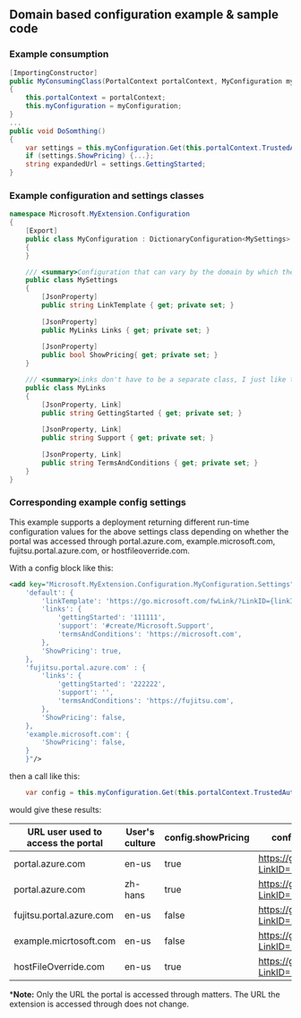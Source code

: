 
<tags ms.service="portalfx"
      ms.workload="portalfx"
      ms.tgt_pltfrm="portalfx"
      ms.devlang="portalfx"
      ms.topic="get-started-article"
      ms.date="05/02/2016"
      ms.author="dbrankin" />

## Domain based configuration example & sample code

### Example consumption

```cs
[ImportingConstructor]
public MyConsumingClass(PortalContext portalContext, MyConfiguration myConfiguration)
{
    this.portalContext = portalContext;
    this.myConfiguration = myConfiguration;
}
...
public void DoSomthing()
{
    var settings = this.myConfiguration.Get(this.portalContext.TrustedAuthorityHost, CultureInfo.CurrentUICulture);
    if (settings.ShowPricing) {...};
    string expandedUrl = settings.GettingStarted;
}
```

### Example configuration and settings classes

```cs
namespace Microsoft.MyExtension.Configuration
{
    [Export]
    public class MyConfiguration : DictionaryConfiguration<MySettings>
    {
    }

    /// <summary>Configuration that can vary by the domain by which the user accesses the portal (or some other string)</summary>
    public class MySettings
    {
        [JsonProperty]
        public string LinkTemplate { get; private set; }
 
        [JsonProperty]
        public MyLinks Links { get; private set; }
 
        [JsonProperty]
        public bool ShowPricing{ get; private set; }
    }

    /// <summary>Links don't have to be a separate class, I just like to group them separately to other settings</summary>
    public class MyLinks
    {
        [JsonProperty, Link]
        public string GettingStarted { get; private set; }
 
        [JsonProperty, Link]
        public string Support { get; private set; }
  
        [JsonProperty, Link]
        public string TermsAndConditions { get; private set; }
    }
}
```

### Corresponding example config settings
This example supports a deployment returning different run-time configuration values for the above settings class depending on whether the portal was accessed through
portal.azure.com, example.microsoft.com, fujitsu.portal.azure.com, or hostfileoverride.com.

With a config block like this:

```xml
<add key="Microsoft.MyExtension.Configuration.MyConfiguration.Settings" value="{
    'default': {
        'linkTemplate': 'https://go.microsoft.com/fwLink/?LinkID={linkId}&amp;clcid=0x{lcid}',
        'links': {
            'gettingStarted': '111111',
            'support': '#create/Microsoft.Support',
            'termsAndConditions': 'https://microsoft.com',
        },
        'ShowPricing': true,
    },
    'fujitsu.portal.azure.com' : {
        'links': {
            'gettingStarted': '222222',
            'support': '',
            'termsAndConditions': 'https://fujitsu.com',
        },
        'ShowPricing': false,
    },
    'example.microsoft.com': {
        'ShowPricing': false,
    }
    }"/>
```

then a call like this:

```cs
    var config = this.myConfiguration.Get(this.portalContext.TrustedAuthorityHost, CultureInfo.CurrentUICulture);
``` 

would give these results:

URL user used to access the portal|User's culture|config.showPricing|config.links.gettingStarted|config.links.support|config.links.termsAndConditions
----------------------------------|--------------|------------------|---------------------------|--------------------|-------------------------------
portal.azure.com        |en-us  |true |https://go.microsoft.com/fwLink/?LinkID=111111&clcid=0x409|#create/Microsoft.Support|https://microsoft.com
portal.azure.com        |zh-hans|true |https://go.microsoft.com/fwLink/?LinkID=111111&clcid=0x4|#create/Microsoft.Support|https://microsoft.com
fujitsu.portal.azure.com|en-us  |false|https://go.microsoft.com/fwLink/?LinkID=222222&clcid=0x409||https://fujitsu.com
example.micrtosoft.com  |en-us  |false|https://go.microsoft.com/fwLink/?LinkID=111111&clcid=0x409|#create/Microsoft.Support|https://microsoft.com
hostFileOverride.com    |en-us  |true |https://go.microsoft.com/fwLink/?LinkID=111111&clcid=0x409|#create/Microsoft.Support|https://microsoft.com
 
***Note:** Only the URL the portal is accessed through matters. The URL the extension is accessed through does not change.
